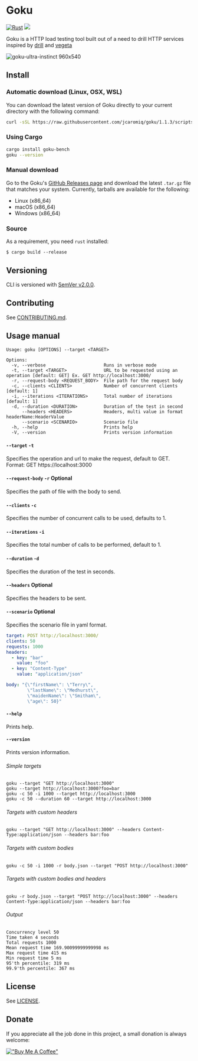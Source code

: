 # Goku 
[![Rust](https://github.com/jcaromiq/goku/actions/workflows/ci.yml/badge.svg)](https://github.com/jcaromiq/goku/actions/workflows/ci.yml)
[![](https://img.shields.io/crates/v/goku-bench.svg?ts=2)](https://crates.io/crates/goku-bench)

Goku is a HTTP load testing tool built out of a need to drill HTTP services inspired
by [drill](https://github.com/fcsonline/drill) and [vegeta](https://github.com/tsenart/vegeta)

![goku-ultra-instinct 960x540](https://github.com/jcaromiq/goku/assets/103476230/8c52fb99-468b-49a4-9423-afd93cfb7e34)

## Install
### Automatic download (Linux, OSX, WSL)

You can download the latest version of Goku directly to your current directory with the following command:

```bash
curl -sSL https://raw.githubusercontent.com/jcaromiq/goku/1.1.3/scripts/install.sh | sh
```

### Using Cargo
```bash
cargo install goku-bench
goku --version
```

### Manual download

Go to the Goku's [GitHub Releases page](https://github.com/jcaromiq/goku/releases) and download the latest `.tar.gz` file that matches your system. Currently, tarballs are available for the following:

* Linux (x86_64)
* macOS (x86_64)
* Windows (x86_64)

### Source

As a requirement, you need `rust` installed:

```shell
$ cargo build --release
```

## Versioning

CLI is versioned with [SemVer v2.0.0](https://semver.org/spec/v2.0.0.html).

## Contributing

See [CONTRIBUTING.md](.github/CONTRIBUTING.md).

## Usage manual

```console
Usage: goku [OPTIONS] --target <TARGET>

Options:
  -v, --verbose                      Runs in verbose mode
  -t, --target <TARGET>              URL to be requested using an operation [default: GET] Ex. GET http://localhost:3000/
  -r, --request-body <REQUEST_BODY>  File path for the request body
  -c, --clients <CLIENTS>            Number of concurrent clients [default: 1]
  -i, --iterations <ITERATIONS>      Total number of iterations [default: 1]
  -d, --duration <DURATION>          Duration of the test in second
      --headers <HEADERS>            Headers, multi value in format headerName:HeaderValue
      --scenario <SCENARIO>          Scenario file
  -h, --help                         Prints help
  -V, --version                      Prints version information
```

#### `--target` `-t`
Specifies the operation and url to make the request, default to GET.<br>
Format: GET https://localhost:3000<br>

#### `--request-body` `-r` Optional
Specifies the path of file with the body to send.<br>

#### `--clients` `-c`
Specifies the number of concurrent calls to be used, defaults to 1.

#### `--iterations` `-i`
Specifies the total number of calls to be performed, default to 1.

#### `--duration` `-d`
Specifies the duration of the test in seconds.

#### `--headers`  Optional
Specifies the headers to be sent.<br>

#### `--scenario`  Optional
Specifies the scenario file in yaml format.<br>

````yaml
target: POST http://localhost:3000/
clients: 50
requests: 1000
headers:
  - key: "bar"
    value: "foo"
  - key: "Content-Type"
    value: "application/json"

body: "{\"firstName\": \"Terry\",
        \"lastName\": \"Medhurst\",
        \"maidenName\": \"Smitham\",
        \"age\": 50}"


````

#### `--help`

Prints help.

#### `--version`

Prints version information.

###### Simple targets

```
goku --target "GET http://localhost:3000"
goku --target http://localhost:3000?foo=bar
goku -c 50 -i 1000 --target http://localhost:3000
goku -c 50 --duration 60 --target http://localhost:3000
```

###### Targets with custom headers

```
goku --target "GET http://localhost:3000" --headers Content-Type:application/json --headers bar:foo 
```

###### Targets with custom bodies

```
goku -c 50 -i 1000 -r body.json --target "POST http://localhost:3000"

```

###### Targets with custom bodies and headers

```
goku -r body.json --target "POST http://localhost:3000" --headers Content-Type:application/json --headers bar:foo 

```

###### Output

```
Concurrency level 50
Time taken 4 seconds
Total requests 1000
Mean request time 169.90099999999998 ms
Max request time 415 ms
Min request time 5 ms
95'th percentile: 319 ms
99.9'th percentile: 367 ms
```

## License

See [LICENSE](LICENSE).

## Donate

If you appreciate all the job done in this project, a small donation is always welcome:

[!["Buy Me A Coffee"](https://www.buymeacoffee.com/assets/img/custom_images/orange_img.png)](https://www.buymeacoffee.com/jcaro)
